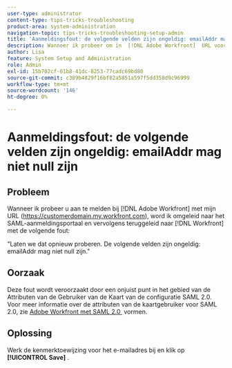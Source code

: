 ```yaml
---
user-type: administrator
content-type: tips-tricks-troubleshooting
product-area: system-administration
navigation-topic: tips-tricks-troubleshooting-setup-admin
title: 'Aanmeldingsfout: de volgende velden zijn ongeldig: emailAddr mag niet null zijn'
description: Wanneer ik probeer om in  [!DNL Adobe Workfront]  URL voor mijn domein te registreren, ben ik opnieuw gericht aan het login van SAML portaal en dan terug naar  [!DNL Workfront]  met een fout die zeggen dat het gebied emailAddr niet ongeldig kan zijn.
author: Lisa
feature: System Setup and Administration
role: Admin
exl-id: 15b702cf-61b8-41dc-8253-77cadc69bd80
source-git-commit: c389b4829f16bf82a5851a597f5dd358d9c96999
workflow-type: tm+mt
source-wordcount: '146'
ht-degree: 0%

---
```


# Aanmeldingsfout: de volgende velden zijn ongeldig: emailAddr mag niet null zijn

## Probleem

Wanneer ik probeer u aan te melden bij [!DNL Adobe Workfront] met mijn URL (https://customerdomain.my.workfront.com), word ik omgeleid naar het SAML-aanmeldingsportaal en vervolgens teruggeleid naar [!DNL Workfront] met de volgende fout:

&quot;Laten we dat opnieuw proberen. De volgende velden zijn ongeldig: emailAddr mag niet null zijn.&quot;

## Oorzaak

Deze fout wordt veroorzaakt door een onjuist punt in het gebied van de Attributen van de Gebruiker van de Kaart van de configuratie SAML 2.0. Voor meer informatie over de attributen van de kaartgebruiker voor SAML 2.0, zie [&#x200B; Adobe Workfront met SAML 2.0 &#x200B;](../../administration-and-setup/add-users/single-sign-on/configure-workfront-saml-2.md) vormen.

## Oplossing

Werk de kenmerktoewijzing voor het e-mailadres bij en klik op **[!UICONTROL Save]** .
